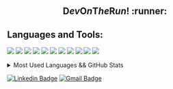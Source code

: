 <h2 align="center"><b>D</b><i>ev</i><b>O</b><i>n</i>T<i>he</i><b>R</b><i>un</i>! :runner:</h2>
  
## Languages and Tools:

![](https://img.shields.io/badge/Code-PHP-informational?style=flat-square&logo=php&color=777bb4&logoColor=8892BF)
![](https://img.shields.io/badge/Code-Laravel-informational?style=flat-square&logo=laravel&color=FF2D20)
![](https://img.shields.io/badge/Code-Lumen-informational?style=flat-square&logo=lumen&color=F4645F)
![](https://img.shields.io/badge/Code-JavaScript-informational?style=flat-square&logo=javascript&color=F7DF1E)
![](https://img.shields.io/badge/Code-NodeJS-informational?style=flat-square&logo=node.js&color=339933)
![](https://img.shields.io/badge/Code-Go-informational?style=flat-square&logo=go&color=00ADD8)
![](https://img.shields.io/badge/Tools-Docker-informational?style=flat-square&logo=docker&color=2496ED)
![](https://img.shields.io/badge/Tools-MySQL-informational?style=flat-square&logo=mysql&color=4479A1&logoColor=2496ED)
![](https://img.shields.io/badge/Tools-SQLServer-informational?style=flat-square&logo=microsoft-sql-server&color=CC2927&logoColor=CC2927)
![](https://img.shields.io/badge/OS-Linux-informational?style=flat-square&logo=linux&color=FCC624)
![](https://img.shields.io/badge/OS-WSL2-ormational?style=flat-square&logo=linux&color=0872CA)
  

<details>
  <summary>Most Used Languages && GitHub Stats</summary>
  <div>
    <div align="left">
      <img src="https://github-readme-stats.vercel.app/api/top-langs/?username=filipe1309&langs_count=20&layout=compact&theme=dark">
      <img src="https://github-readme-stats.vercel.app/api?username=filipe1309&show_icons=true&theme=highcontrast">
    </div>
</details>
  
[![Linkedin Badge](https://img.shields.io/badge/-LinkedIn-blue?style=for-the-badge&logo=Linkedin&logoColor=white)](https://www.linkedin.com/in/filipe1309/)
[![Gmail Badge](https://img.shields.io/badge/-Gmail-c14438?style=for-the-badge&logo=Gmail&logoColor=white)](mailto:filipe1309@gmail.com)



